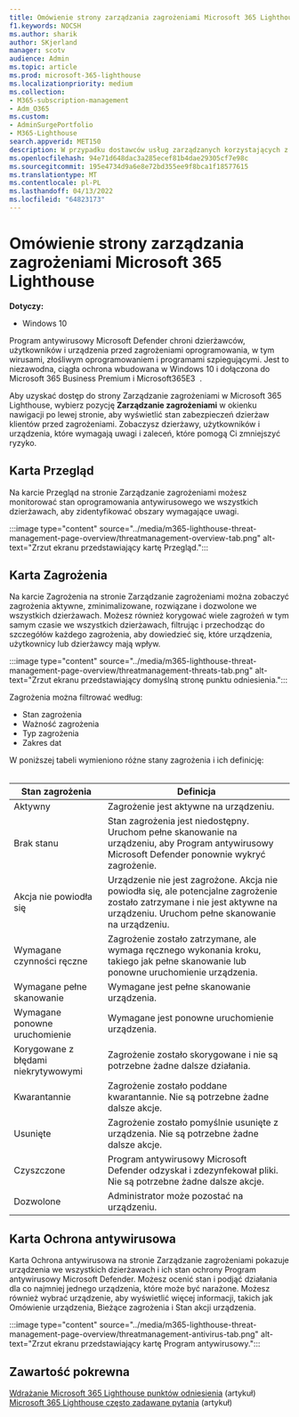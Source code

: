 ```yaml
---
title: Omówienie strony zarządzania zagrożeniami Microsoft 365 Lighthouse
f1.keywords: NOCSH
ms.author: sharik
author: SKjerland
manager: scotv
audience: Admin
ms.topic: article
ms.prod: microsoft-365-lighthouse
ms.localizationpriority: medium
ms.collection:
- M365-subscription-management
- Adm_O365
ms.custom:
- AdminSurgePortfolio
- M365-Lighthouse
search.appverid: MET150
description: W przypadku dostawców usług zarządzanych korzystających z Microsoft 365 Lighthouse zapoznaj się ze stroną Zarządzanie zagrożeniami.
ms.openlocfilehash: 94e71d648dac3a285ecef81b4dae29305cf7e98c
ms.sourcegitcommit: 195e4734d9a6e8e72bd355ee9f8bca1f18577615
ms.translationtype: MT
ms.contentlocale: pl-PL
ms.lasthandoff: 04/13/2022
ms.locfileid: "64823173"
---
```

# <a name="microsoft-365-lighthouse-threat-management-page-overview"></a>Omówienie strony zarządzania zagrożeniami Microsoft 365 Lighthouse 

**Dotyczy:**

- Windows 10

Program antywirusowy Microsoft Defender chroni dzierżawców, użytkowników i urządzenia przed zagrożeniami oprogramowania, w tym wirusami, złośliwym oprogramowaniem i programami szpiegującymi. Jest to niezawodna, ciągła ochrona wbudowana w Windows 10 i dołączona do Microsoft 365 Business Premium i Microsoft365E3&nbsp;&nbsp;.  
  
Aby uzyskać dostęp do strony Zarządzanie zagrożeniami w Microsoft 365 Lighthouse, wybierz pozycję **Zarządzanie zagrożeniami** w okienku nawigacji po lewej stronie, aby wyświetlić stan zabezpieczeń dzierżaw klientów przed zagrożeniami. Zobaczysz dzierżawy, użytkowników i urządzenia, które wymagają uwagi i zaleceń, które pomogą Ci zmniejszyć ryzyko.  
  
## <a name="overview-tab"></a>Karta Przegląd  
  
Na karcie Przegląd na stronie Zarządzanie zagrożeniami możesz monitorować stan oprogramowania antywirusowego we wszystkich dzierżawach, aby zidentyfikować obszary wymagające uwagi.

:::image type="content" source="../media/m365-lighthouse-threat-management-page-overview/threatmanagement-overview-tab.png" alt-text="Zrzut ekranu przedstawiający kartę Przegląd.":::

## <a name="threats-tab"></a>Karta Zagrożenia

Na karcie Zagrożenia na stronie Zarządzanie zagrożeniami można zobaczyć zagrożenia aktywne, zminimalizowane, rozwiązane i dozwolone we wszystkich dzierżawach. Możesz również korygować wiele zagrożeń w tym samym czasie we wszystkich dzierżawach, filtrując i przechodząc do szczegółów każdego zagrożenia, aby dowiedzieć się, które urządzenia, użytkownicy lub dzierżawcy mają wpływ.

:::image type="content" source="../media/m365-lighthouse-threat-management-page-overview/threatmanagement-threats-tab.png" alt-text="Zrzut ekranu przedstawiający domyślną stronę punktu odniesienia.":::
  
Zagrożenia można filtrować według:

- Stan zagrożenia
- Ważność zagrożenia
- Typ zagrożenia
- Zakres dat

W poniższej tabeli wymieniono różne stany zagrożenia i ich definicję:<br><br>

| Stan zagrożenia | Definicja |
|---|---|
| Aktywny | Zagrożenie jest aktywne na urządzeniu. |
| Brak stanu | Stan zagrożenia jest niedostępny. Uruchom pełne skanowanie na urządzeniu, aby Program antywirusowy Microsoft Defender ponownie wykryć zagrożenie. |
| Akcja nie powiodła się | Urządzenie nie jest zagrożone. Akcja nie powiodła się, ale potencjalne zagrożenie zostało zatrzymane i nie jest aktywne na urządzeniu. Uruchom pełne skanowanie na urządzeniu. |
| Wymagane czynności ręczne | Zagrożenie zostało zatrzymane, ale wymaga ręcznego wykonania kroku, takiego jak pełne skanowanie lub ponowne uruchomienie urządzenia. |
| Wymagane pełne skanowanie | Wymagane jest pełne skanowanie urządzenia. |
| Wymagane ponowne uruchomienie | Wymagane jest ponowne uruchomienie urządzenia. |
| Korygowane z błędami niekrytywowymi | Zagrożenie zostało skorygowane i nie są potrzebne żadne dalsze działania. |
| Kwarantannie | Zagrożenie zostało poddane kwarantannie. Nie są potrzebne żadne dalsze akcje. |
| Usunięte | Zagrożenie zostało pomyślnie usunięte z urządzenia. Nie są potrzebne żadne dalsze akcje. |
| Czyszczone | Program antywirusowy Microsoft Defender odzyskał i zdezynfekował pliki. Nie są potrzebne żadne dalsze akcje. |
| Dozwolone | Administrator może pozostać na urządzeniu. | 

## <a name="antivirus-protection-tab"></a>Karta Ochrona antywirusowa

Karta Ochrona antywirusowa na stronie Zarządzanie zagrożeniami pokazuje urządzenia we wszystkich dzierżawach i ich stan ochrony Program antywirusowy Microsoft Defender. Możesz ocenić stan i podjąć działania dla co najmniej jednego urządzenia, które może być narażone. Możesz również wybrać urządzenie, aby wyświetlić więcej informacji, takich jak Omówienie urządzenia, Bieżące zagrożenia i Stan akcji urządzenia.

:::image type="content" source="../media/m365-lighthouse-threat-management-page-overview/threatmanagement-antivirus-tab.png" alt-text="Zrzut ekranu przedstawiający kartę Program antywirusowy.":::

## <a name="related-content"></a>Zawartość pokrewna

[Wdrażanie Microsoft 365 Lighthouse punktów odniesienia](m365-lighthouse-deploy-baselines.md) (artykuł)\
[Microsoft 365 Lighthouse często zadawane pytania](m365-lighthouse-faq.yml) (artykuł)
